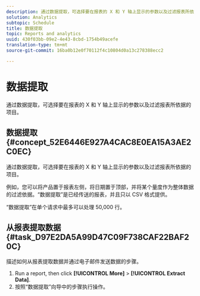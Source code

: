 ```yaml
---
description: 通过数据提取，可选择要在报表的 X 和 Y 轴上显示的参数以及过滤报表所依据的项目。
solution: Analytics
subtopic: Schedule
title: 数据提取
topic: Reports and analytics
uuid: 430f03bb-09e2-4e43-8cbd-1754b49acefe
translation-type: tm+mt
source-git-commit: 16ba0b12e0f70112f4c10804d0a13c278388ecc2

---
```



# 数据提取

通过数据提取，可选择要在报表的 X 和 Y 轴上显示的参数以及过滤报表所依据的项目。

## 数据提取 {#concept_52E6446E927A4CAC8E0EA15A3AE2C0EC}

通过数据提取，可选择要在报表的 X 和 Y 轴上显示的参数以及过滤报表所依据的项目。

<!-- 

t_data_extract.xml

 -->

例如，您可以将产品置于报表左侧，将日期置于顶部，并将某个量度作为整体数据的过滤依据。“数据提取”是已经传送的报表，并且只以 CSV 格式提供。

“数据提取”在单个请求中最多可以处理 50,000 行。

## 从报表提取数据 {#task_D97E2DA5A99D47C09F738CAF22BAF20C}

描述如何从报表提取数据并通过电子邮件发送数据的步骤。

1. Run a report, then click **[!UICONTROL More]** &gt; **[!UICONTROL Extract Data]**.
1. 按照“数据提取”向导中的步骤执行操作。
